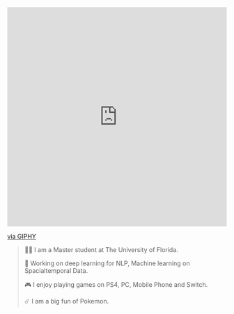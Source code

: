 <img align="right" src="https://github-readme-stats.vercel.app/api?username=danielqingz&?count_private=true&show_icons=true&theme=vue" />


<!-- <h2> Hi there <img src="https://media.giphy.com/media/mGcNjsfWAjY5AEZNw6/giphy.gif" width="50"></h2> -->

<div style="width:100%;height:0;padding-bottom:100%;position:relative;"><iframe src="https://giphy.com/embed/tc2uaMWSEGTC" width="100%" height="100%" style="position:absolute" frameBorder="0" class="giphy-embed" allowFullScreen></iframe></div><p><a href="https://giphy.com/gifs/pokemon-pikachu-gif-tc2uaMWSEGTC">via GIPHY</a></p>

> <p align='left'>🙋‍♂️ I am a Master student at The University of Florida. </p>
> 
> <p align='left'>🔭 Working on deep learning for NLP, Machine learning on Spacialtemporal Data.</p>
> 
> <p align='left'>🎮 I enjoy playing games on PS4, PC, Mobile Phone and Switch. </p>
> 
> <p align='left'>☄️ I am a big fun of Pokemon. </p>
